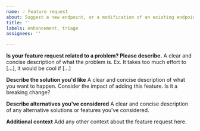 ```yaml
---
name: 💡 Feature request
about: Suggest a new endpoint, or a modification of an existing endpoint
title: ''
labels: enhancement, triage
assignees: ''

---
```


**Is your feature request related to a problem? Please describe.**
A clear and concise description of what the problem is. Ex. It takes too much effort to [...], it would be cool if [...]

**Describe the solution you'd like**
A clear and concise description of what you want to happen.
Consider the impact of adding this feature. Is it a breaking change?

**Describe alternatives you've considered**
A clear and concise description of any alternative solutions or features you've considered.

**Additional context**
Add any other context about the feature request here.
